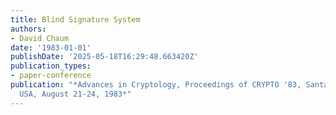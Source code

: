 ```yaml
---
title: Blind Signature System
authors:
- David Chaum
date: '1983-01-01'
publishDate: '2025-05-18T16:29:48.663420Z'
publication_types:
- paper-conference
publication: "*Advances in Cryptology, Proceedings of CRYPTO '83, Santa Barbara, California,
  USA, August 21-24, 1983*"
---
```

